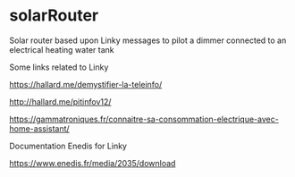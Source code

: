 # solarRouter
Solar router based upon Linky messages to pilot a dimmer connected to an electrical heating water tank

Some links related to Linky

https://hallard.me/demystifier-la-teleinfo/

http://hallard.me/pitinfov12/

https://gammatroniques.fr/connaitre-sa-consommation-electrique-avec-home-assistant/

Documentation Enedis for Linky

https://www.enedis.fr/media/2035/download
